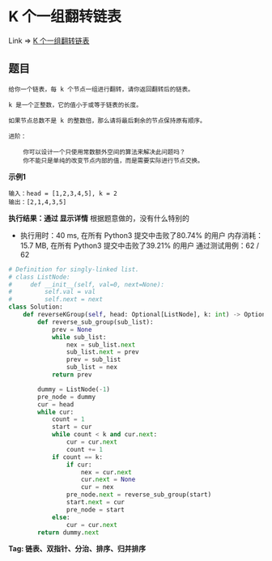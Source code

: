 # K 个一组翻转链表

Link => [K 个一组翻转链表](https://leetcode-cn.com/problems/reverse-nodes-in-k-group/)

## 题目

    给你一个链表，每 k 个节点一组进行翻转，请你返回翻转后的链表。

    k 是一个正整数，它的值小于或等于链表的长度。

    如果节点总数不是 k 的整数倍，那么请将最后剩余的节点保持原有顺序。

    进阶：

        你可以设计一个只使用常数额外空间的算法来解决此问题吗？
        你不能只是单纯的改变节点内部的值，而是需要实际进行节点交换。

**示例1**

    输入：head = [1,2,3,4,5], k = 2
    输出：[2,1,4,3,5]


**执行结果：通过 显示详情**
根据题意做的，没有什么特别的
- 执行用时：40 ms, 在所有 Python3 提交中击败了80.74% 的用户
内存消耗：15.7 MB, 在所有 Python3 提交中击败了39.21% 的用户
通过测试用例：62 / 62

```python
# Definition for singly-linked list.
# class ListNode:
#     def __init__(self, val=0, next=None):
#         self.val = val
#         self.next = next
class Solution:
    def reverseKGroup(self, head: Optional[ListNode], k: int) -> Optional[ListNode]:
        def reverse_sub_group(sub_list):
            prev = None
            while sub_list:
                nex = sub_list.next
                sub_list.next = prev
                prev = sub_list
                sub_list = nex
            return prev

        dummy = ListNode(-1)
        pre_node = dummy
        cur = head
        while cur:
            count = 1
            start = cur
            while count < k and cur.next:
                cur = cur.next
                count += 1
            if count == k:
                if cur:
                    nex = cur.next
                    cur.next = None
                    cur = nex
                pre_node.next = reverse_sub_group(start)
                start.next = cur
                pre_node = start
            else:
                cur = cur.next
        return dummy.next
```

**Tag: 链表、双指针、分治、排序、归并排序**
